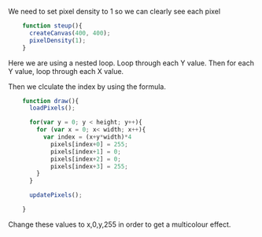 We need to set pixel density to 1 so we can clearly see each pixel

```js
    function steup(){
      createCanvas(400, 400);
      pixelDensity(1);
    }
```

Here we are using a nested loop. Loop through each Y value. Then for each Y value, loop through each X value.

Then we clculate the index by using the formula. 

```js
    function draw(){
      loadPixels();

      for(var y = 0; y < height; y++){
        for (var x = 0; x< width; x++){
          var index = (x+y*width)*4
            pixels[index+0] = 255;
            pixels[index+1] = 0;
            pixels[index+2] = 0;
            pixels[index+3] = 255;
        }
      }

      updatePixels();

    }
```

Change these values to x,0,y,255 in order to get a multicolour effect.
